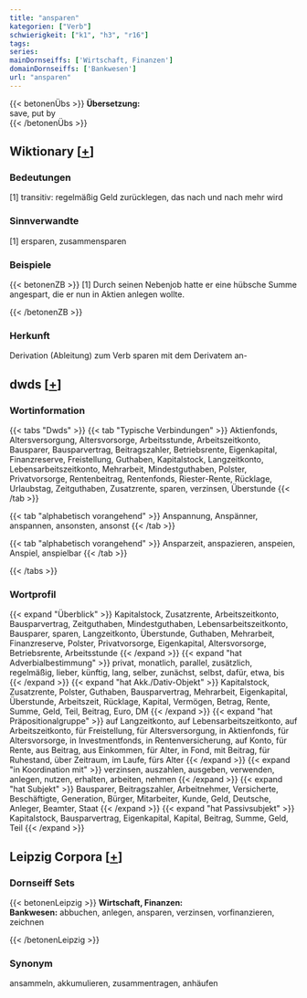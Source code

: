 ```yaml
---
title: "ansparen"
kategorien: ["Verb"]
schwierigkeit: ["k1", "h3", "r16"]
tags:
series:
mainDornseiffs: ['Wirtschaft, Finanzen']
domainDornseiffs: ['Bankwesen']
url: "ansparen"
---
```


{{< betonenÜbs >}}
**Übersetzung:**  
save, put by  
{{< /betonenÜbs >}}

## Wiktionary [[+](https://de.wiktionary.org/wiki/ansparen)]

### Bedeutungen
[1] transitiv: regelmäßig Geld zurücklegen, das nach und nach mehr wird  

### Sinnverwandte
[1] ersparen, zusammensparen  

### Beispiele
{{< betonenZB >}}
[1] Durch seinen Nebenjob hatte er eine hübsche Summe angespart, die er nun in Aktien anlegen wollte.  

{{< /betonenZB >}}
### Herkunft
Derivation (Ableitung) zum Verb sparen mit dem Derivatem an-  



## dwds [[+](https://www.dwds.de/wb/ansparen)]

### Wortinformation
{{< tabs "Dwds" >}}
{{< tab "Typische Verbindungen" >}}
Aktienfonds, Altersversorgung, Altersvorsorge, Arbeitsstunde, Arbeitszeitkonto, Bausparer, Bausparvertrag, Beitragszahler, Betriebsrente, Eigenkapital, Finanzreserve, Freistellung, Guthaben, Kapitalstock, Langzeitkonto, Lebensarbeitszeitkonto, Mehrarbeit, Mindestguthaben, Polster, Privatvorsorge, Rentenbeitrag, Rentenfonds, Riester-Rente, Rücklage, Urlaubstag, Zeitguthaben, Zusatzrente, sparen, verzinsen, Überstunde
{{< /tab >}}

{{< tab "alphabetisch vorangehend" >}}
Anspannung, Anspänner, anspannen, ansonsten, ansonst
{{< /tab >}}

{{< tab "alphabetisch vorangehend" >}}
Ansparzeit, anspazieren, anspeien, Anspiel, anspielbar
{{< /tab >}}

{{< /tabs >}}

### Wortprofil
{{< expand "Überblick" >}} Kapitalstock, Zusatzrente, Arbeitszeitkonto, Bausparvertrag, Zeitguthaben, Mindestguthaben, Lebensarbeitszeitkonto, Bausparer, sparen, Langzeitkonto, Überstunde, Guthaben, Mehrarbeit, Finanzreserve, Polster, Privatvorsorge, Eigenkapital, Altersvorsorge, Betriebsrente, Arbeitsstunde {{< /expand >}}
{{< expand "hat Adverbialbestimmung" >}} privat, monatlich, parallel, zusätzlich, regelmäßig, lieber, künftig, lang, selber, zunächst, selbst, dafür, etwa, bis {{< /expand >}}
{{< expand "hat Akk./Dativ-Objekt" >}} Kapitalstock, Zusatzrente, Polster, Guthaben, Bausparvertrag, Mehrarbeit, Eigenkapital, Überstunde, Arbeitszeit, Rücklage, Kapital, Vermögen, Betrag, Rente, Summe, Geld, Teil, Beitrag, Euro, DM {{< /expand >}}
{{< expand "hat Präpositionalgruppe" >}} auf Langzeitkonto, auf Lebensarbeitszeitkonto, auf Arbeitszeitkonto, für Freistellung, für Altersversorgung, in Aktienfonds, für Altersvorsorge, in Investmentfonds, in Rentenversicherung, auf Konto, für Rente, aus Beitrag, aus Einkommen, für Alter, in Fond, mit Beitrag, für Ruhestand, über Zeitraum, im Laufe, fürs Alter {{< /expand >}}
{{< expand "in Koordination mit" >}} verzinsen, auszahlen, ausgeben, verwenden, anlegen, nutzen, erhalten, arbeiten, nehmen {{< /expand >}}
{{< expand "hat Subjekt" >}} Bausparer, Beitragszahler, Arbeitnehmer, Versicherte, Beschäftigte, Generation, Bürger, Mitarbeiter, Kunde, Geld, Deutsche, Anleger, Beamter, Staat {{< /expand >}}
{{< expand "hat Passivsubjekt" >}} Kapitalstock, Bausparvertrag, Eigenkapital, Kapital, Beitrag, Summe, Geld, Teil {{< /expand >}}

## Leipzig Corpora [[+](https://corpora.uni-leipzig.de/en/res?word=ansparen&corpusId=deu_newscrawl-public_2018)]

### Dornseiff Sets
{{< betonenLeipzig >}}
**Wirtschaft, Finanzen:**  
**Bankwesen:** abbuchen, anlegen, ansparen, verzinsen, vorfinanzieren, zeichnen  

{{< /betonenLeipzig >}}

### Synonym
ansammeln, akkumulieren, zusammentragen, anhäufen


